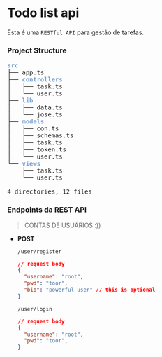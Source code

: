 # Todo list api

Esta é uma `RESTful API` para gestão de tarefas.

### Project Structure

<pre><font color="#729FCF"><b>src</b></font>
├── app.ts
├── <font color="#729FCF"><b>controllers</b></font>
│   ├── task.ts
│   └── user.ts
├── <font color="#729FCF"><b>lib</b></font>
│   ├── data.ts
│   └── jose.ts
├── <font color="#729FCF"><b>models</b></font>
│   ├── con.ts
│   ├── schemas.ts
│   ├── task.ts
│   ├── token.ts
│   └── user.ts
└── <font color="#729FCF"><b>views</b></font>
    ├── task.ts
    └── user.ts

4 directories, 12 files
</pre>

### Endpoints da REST API

> CONTAS DE USUÁRIOS :))
- <strong>POST</strong>
  
  `/user/register`
    ```JSON 
    // request body
    {
      "username": "root",
      "pwd": "toor",
      "bio": "powerful user" // this is optional
    }
    ```

  `/user/login`
    ```JSON 
    // request body
    {
      "username": "root",
      "pwd": "toor",
    }
    ```
